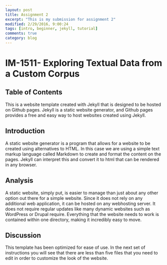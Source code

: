 ```yaml
---
layout: post
title: Assignment 2
excerpt: "This is my submission for assignment 2"
modified: 2/29/2016, 9:00:24
tags: [intro, beginner, jekyll, tutorial]
comments: true
category: blog
---
```


# IM-1511- Exploring Textual Data from a Custom Corpus


## Table of Contents
This is a website template created with Jekyll that is designed to be hosted on Github pages. Jekyll is a static website generator, and Github pages provides a free and easy way to host websites created using Jekyll.

## Introduction
A static website generator is a program that allows for a website to be created using alternatives to HTML. In this case we are using a simple text markup language called Markdown to create and format the content on the pages. Jekyll can interpret this and convert it to html that can be rendered in any browser.

## Analysis
A static website, simply put, is easier to manage than just about any other option out there for a simple website. Since it does not rely on any additional web application, it can be hosted on any webhosting server. It does not require regular updates like many dynamic websites such as WordPress or Drupal require. Everything that the website needs to work is contained within one directory, making it incredibly easy to move.

## Discussion
This template has been optimized for ease of use. In the next set of instructions you will see that there are less than five files that you need to edit in order to customize the look of the website.
